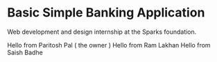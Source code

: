 # Basic Simple Banking Application
Web development and design internship at the Sparks foundation.

Hello from Paritosh Pal ( the owner )
Hello from Ram Lakhan
Hello from Saish Badhe



